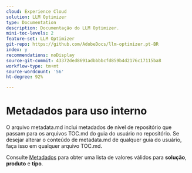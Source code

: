 ```yaml
---
cloud: Experience Cloud
solution: LLM Optimizer
type: Documentation
description: Documentação do LLM Optimizer.
mini-toc-levels: 2
feature-set: LLM Optimizer
git-repo: https://github.com/AdobeDocs/llm-optimizer.pt-BR
index: y
recommendations: noDisplay
source-git-commit: 43372ded8691adbbbbcfd859b4d2176c17115ba8
workflow-type: tm+mt
source-wordcount: '56'
ht-degree: 92%

---
```



# Metadados para uso interno

O arquivo metadata.md inclui metadados de nível de repositório que passam para os arquivos TOC.md do guia do usuário no repositório. Se desejar alterar o conteúdo de metadata.md de qualquer guia do usuário, faça isso em qualquer arquivo TOC.md.

Consulte [Metadados](https://experienceleague.adobe.com/docs/authoring-guide-exl/using/editing/user-guide-setup/metadata.html?lang=pt-BR) para obter uma lista de valores válidos para **solução**, **produto** e **tipo**.
